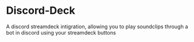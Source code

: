 # Discord-Deck
A discord streamdeck intigration, allowing you to play soundclips through a bot in discord using your streamdeck buttons
